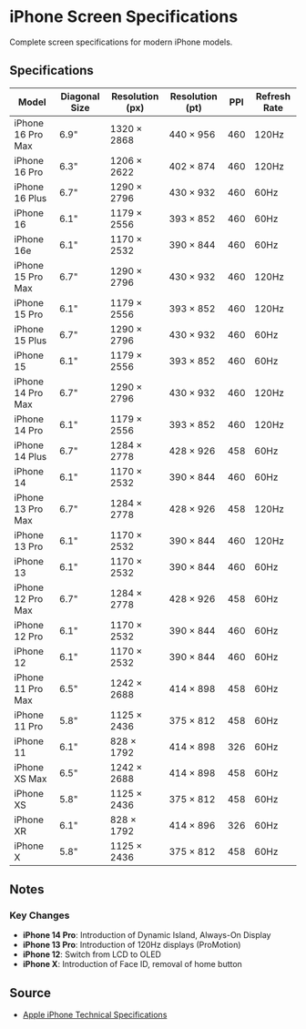 # iPhone Screen Specifications

Complete screen specifications for modern iPhone models.

## Specifications

| Model | Diagonal Size | Resolution (px) | Resolution (pt) | PPI | Refresh Rate |
|-------|---------------|-----------------|-----------------|-----|--------------|
| iPhone 16 Pro Max | 6.9" | 1320 × 2868 | 440 × 956 | 460 | 120Hz |
| iPhone 16 Pro | 6.3" | 1206 × 2622 | 402 × 874 | 460 | 120Hz |
| iPhone 16 Plus | 6.7" | 1290 × 2796 | 430 × 932 | 460 | 60Hz |
| iPhone 16 | 6.1" | 1179 × 2556 | 393 × 852 | 460 | 60Hz |
| iPhone 16e | 6.1" | 1170 × 2532 | 390 × 844 | 460 | 60Hz |
| iPhone 15 Pro Max | 6.7" | 1290 × 2796 | 430 × 932 | 460 | 120Hz |
| iPhone 15 Pro | 6.1" | 1179 × 2556 | 393 × 852 | 460 | 120Hz |
| iPhone 15 Plus | 6.7" | 1290 × 2796 | 430 × 932 | 460 | 60Hz |
| iPhone 15 | 6.1" | 1179 × 2556 | 393 × 852 | 460 | 60Hz |
| iPhone 14 Pro Max | 6.7" | 1290 × 2796 | 430 × 932 | 460 | 120Hz |
| iPhone 14 Pro | 6.1" | 1179 × 2556 | 393 × 852 | 460 | 120Hz |
| iPhone 14 Plus | 6.7" | 1284 × 2778 | 428 × 926 | 458 | 60Hz |
| iPhone 14 | 6.1" | 1170 × 2532 | 390 × 844 | 460 | 60Hz |
| iPhone 13 Pro Max | 6.7" | 1284 × 2778 | 428 × 926 | 458 | 120Hz |
| iPhone 13 Pro | 6.1" | 1170 × 2532 | 390 × 844 | 460 | 120Hz |
| iPhone 13 | 6.1" | 1170 × 2532 | 390 × 844 | 460 | 60Hz |
| iPhone 12 Pro Max | 6.7" | 1284 × 2778 | 428 × 926 | 458 | 60Hz |
| iPhone 12 Pro | 6.1" | 1170 × 2532 | 390 × 844 | 460 | 60Hz |
| iPhone 12 | 6.1" | 1170 × 2532 | 390 × 844 | 460 | 60Hz |
| iPhone 11 Pro Max | 6.5" | 1242 × 2688 | 414 × 898 | 458 | 60Hz |
| iPhone 11 Pro | 5.8" | 1125 × 2436 | 375 × 812 | 458 | 60Hz |
| iPhone 11 | 6.1" | 828 × 1792 | 414 × 898 | 326 | 60Hz |
| iPhone XS Max | 6.5" | 1242 × 2688 | 414 × 898 | 458 | 60Hz |
| iPhone XS | 5.8" | 1125 × 2436 | 375 × 812 | 458 | 60Hz |
| iPhone XR | 6.1" | 828 × 1792 | 414 × 896 | 326 | 60Hz |
| iPhone X | 5.8" | 1125 × 2436 | 375 × 812 | 458 | 60Hz |

## Notes

### Key Changes
- **iPhone 14 Pro**: Introduction of Dynamic Island, Always-On Display
- **iPhone 13 Pro**: Introduction of 120Hz displays (ProMotion)
- **iPhone 12**: Switch from LCD to OLED
- **iPhone X**: Introduction of Face ID, removal of home button

## Source
- [Apple iPhone Technical Specifications](https://support.apple.com/docs/iphone)
